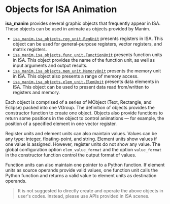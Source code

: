 
# Objects for ISA Animation

**isa_manim** provides several graphic objects that frequently appear in ISA. These objects can be used in animate as objects provided by Manim.

- [`isa_manim.isa_objects.reg_unit.RegUnit`](11-register-unit.md) presents registers in ISA. This object can be used for general-purpose registers, vector registers, and matrix registers.
- [`isa_manim.isa_objects.func_unit.FunctionUnit`](12-function-unit.md) presents function units in ISA. This object provides the name of the function unit, as well as input arguments and output results.
- [`isa_manim.isa_objects.mem_unit.MemoryUnit`](13-memory-unit.md) presents the memory unit in ISA. This object also presents a range of memory access.
- [`isa_manim.isa_objects.elem_unit.ElemUnit`](14-element-unit.md) presents data elements in ISA. This object can be used to present data read from/written to registers and memory.

Each object is comprised of a series of MObject (Text, Rectangle, and Eclipse) packed into one VGroup. The definition of objects provides the constructor function to create one object. Objects also provide functions to return some positions in the object to control animations — for example, the position of a specified element in one vector register.

Register units and element units can also maintain values. Values can be any type: integer, floating-point, and string. Element units show values if one value is assigned. However, register units do not show any value. The global configuration option `elem_value_format` and the option `value_format` in the constructor function control the output format of values.

Function units can also maintain one pointer to a Python function. If element units as source operands provide valid values, one function unit calls the Python function and returns a valid value to element units as destination operands.

> It is not suggested to directly create and operate the above objects in user's codes. Instead, please use APIs provided in ISA scenes.
